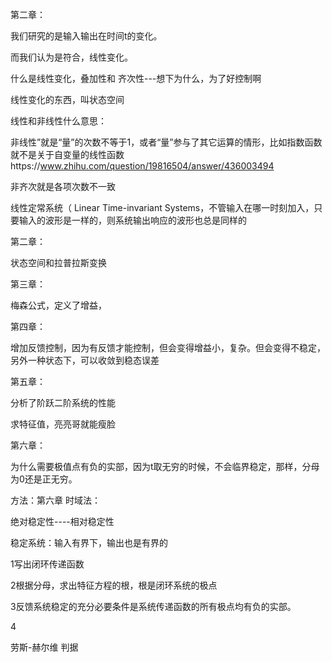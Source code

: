 第二章：

我们研究的是输入输出在时间t的变化。

而我们认为是符合，线性变化。

什么是线性变化，叠加性和 齐次性---想下为什么，为了好控制啊



线性变化的东西，叫状态空间



线性和非线性什么意思：

非线性”就是“量”的次数不等于1，或者“量”参与了其它运算的情形，比如指数函数就不是关于自变量的线性函数https://www.zhihu.com/question/19816504/answer/436003494

非齐次就是各项次数不一致



线性定常系统（ Linear Time-invariant Systems，不管输入在哪一时刻加入，只要输入的波形是一样的，则系统输出响应的波形也总是同样的



第二章：

状态空间和拉普拉斯变换

第三章：

梅森公式，定义了增益，

第四章：

增加反馈控制，因为有反馈才能控制，但会变得增益小，复杂。但会变得不稳定，另外一种状态下，可以收敛到稳态误差



第五章：

分析了阶跃二阶系统的性能

求特征值，亮亮哥就能瘦脸

第六章：

为什么需要极值点有负的实部，因为t取无穷的时候，不会临界稳定，那样，分母为0还是正无穷。

方法：第六章 时域法：



绝对稳定性----相对稳定性

稳定系统：输入有界下，输出也是有界的

1写出闭环传递函数

2根据分母，求出特征方程的根，根是闭环系统的极点

3反馈系统稳定的充分必要条件是系统传递函数的所有极点均有负的实部。

4



劳斯-赫尔维 判据



